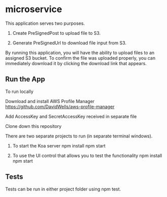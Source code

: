 # microservice
This application serves two purposes.

1) Create PreSignedPost to upload file to S3.

2) Generate PreSignedUrl to download file input from S3.

By running this application, you will have the ability to upload files to an assigned S3 bucket. To confirm the file was uploaded properly, you can immediately download it by clicking the download link that appears.

## Run the App
To run locally

Download and install AWS Profile Manager
https://github.com/DavidWells/aws-profile-manager

Add AccessKey and SecretAccessKey received in separate file

Clone down this repository

There are two separate projects to run (in separate terminal windows).

1) To start the Koa server
    npm install
    npm start

2) To use the UI control that allows you to test   the functionality
    npm install
    npm start

## Tests

Tests can be run in either project folder using npm test.




